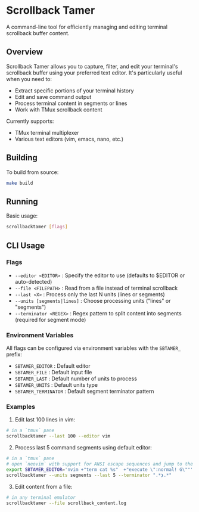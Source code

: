 # Scrollback Tamer

A command-line tool for efficiently managing and editing terminal scrollback buffer content.

## Overview

Scrollback Tamer allows you to capture, filter, and edit your terminal's scrollback buffer using your preferred text editor. It's particularly useful when you need to:

- Extract specific portions of your terminal history
- Edit and save command output
- Process terminal content in segments or lines
- Work with TMux scrollback content

Currently supports:
- TMux terminal multiplexer
- Various text editors (vim, emacs, nano, etc.)

## Building

To build from source:

```bash
make build
```

## Running

Basic usage:

```bash
scrollbacktamer [flags]
```

## CLI Usage

### Flags

- `--editor <EDITOR>` : Specify the editor to use (defaults to $EDITOR or auto-detected)
- `--file <FILEPATH>` : Read from a file instead of terminal scrollback
- `--last <X>` : Process only the last N units (lines or segments)
- `--units [segments|lines]` : Choose processing units ("lines" or "segments")
- `--terminator <REGEX>` : Regex pattern to split content into segments (required for segment mode)

### Environment Variables

All flags can be configured via environment variables with the `SBTAMER_` prefix:

- `SBTAMER_EDITOR` : Default editor
- `SBTAMER_FILE` : Default input file
- `SBTAMER_LAST` : Default number of units to process
- `SBTAMER_UNITS` : Default units type
- `SBTAMER_TERMINATOR` : Default segment terminator pattern

### Examples

1. Edit last 100 lines in vim:
```bash
# in a `tmux` pane 
scrollbacktamer --last 100 --editor vim
```

2. Process last 5 command segments using default editor:
```bash
# in a `tmux` pane
# open `neovim` with support for ANSI escape sequences and jump to the end of the file 
export SBTAMER_EDITOR='nvim +"term cat %s"  +"execute \":normal! G\""'
scrollbacktamer --units segments --last 5 --terminator ".*❯.*"
```

3. Edit content from a file:
```bash
# in any terminal emulator
scrollbacktamer --file scrollback_content.log
```
